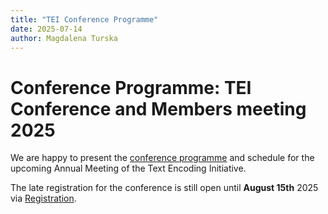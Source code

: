 ```yaml
---
title: "TEI Conference Programme"
date: 2025-07-14
author: Magdalena Turska
---
```

# Conference Programme: TEI Conference and Members meeting 2025

We are happy to present the [conference programme](../../../TEINewTerritoriesProgramme1.0.pdf) and schedule for the upcoming Annual Meeting of the Text Encoding Initiative.

The late registration for the conference is still open until **August 15th** 2025 via [Registration](https://www.konferencje-uj.pl/?lang=en&go2rej=1&kid=392).
